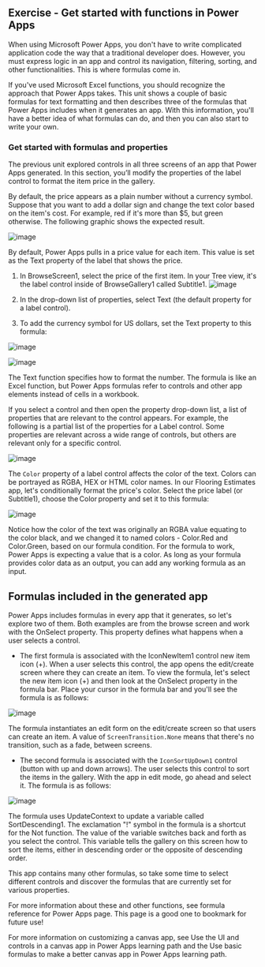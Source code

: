 ## Exercise - Get started with functions in Power Apps

When using Microsoft Power Apps, you don't have to write complicated application code the way that a traditional developer does. However, you must express logic in an app and control its navigation, filtering, sorting, and other functionalities. This is where formulas come in.

If you've used Microsoft Excel functions, you should recognize the approach that Power Apps takes. This unit shows a couple of basic formulas for text formatting and then describes three of the formulas that Power Apps includes when it generates an app. With this information, you'll have a better idea of what formulas can do, and then you can also start to write your own.

### Get started with formulas and properties

The previous unit explored controls in all three screens of an app that Power Apps generated. In this section, you’ll modify the properties of the label control to format the item price in the gallery.

By default, the price appears as a plain number without a currency symbol. Suppose that you want to add a dollar sign and change the text color based on the item's cost. For example, red if it's more than $5, but green otherwise. The following graphic shows the expected result.

![image](https://github.com/adeleke123/Power-Platform/assets/51156057/cecb9ca5-02b6-4ea0-86b1-29a1aad82ebe)

By default, Power Apps pulls in a price value for each item. This value is set as the Text property of the label that shows the price.
1. In BrowseScreen1, select the price of the first item. In your Tree view, it's the label control inside of BrowseGallery1 called Subtitle1.
![image](https://github.com/adeleke123/Power-Platform/assets/51156057/ac6f1662-0028-495a-ae89-cbe087074c7b)

2. In the drop-down list of properties, select Text (the default property for a label control).

3. To add the currency symbol for US dollars, set the Text property to this formula:

![image](https://github.com/adeleke123/Power-Platform/assets/51156057/c2762c1a-3be4-43cc-bc38-4ae81739c4fb)

![image](https://github.com/adeleke123/Power-Platform/assets/51156057/7a7c0533-d027-425a-8426-951ce136fbac)

The Text function specifies how to format the number. The formula is like an Excel function, but Power Apps formulas refer to controls and other app elements instead of cells in a workbook.

If you select a control and then open the property drop-down list, a list of properties that are relevant to the control appears. For example, the following is a partial list of the properties for a Label control. Some properties are relevant across a wide range of controls, but others are relevant only for a specific control.

![image](https://github.com/adeleke123/Power-Platform/assets/51156057/b98632e1-8402-4967-adf8-f55c300fed26)

The `Color` property of a label control affects the color of the text. Colors can be portrayed as RGBA, HEX or HTML color names. In our Flooring Estimates app, let's conditionally format the price's color. Select the price label (or Subtitle1), choose the Color property and set it to this formula:

![image](https://github.com/adeleke123/Power-Platform/assets/51156057/70e9acaf-4e3b-4962-b2ad-030d5b7b8801)

Notice how the color of the text was originally an RGBA value equating to the color black, and we changed it to named colors - Color.Red and Color.Green, based on our formula condition. For the formula to work, Power Apps is expecting a value that is a color. As long as your formula provides color data as an output, you can add any working formula as an input.

## Formulas included in the generated app
Power Apps includes formulas in every app that it generates, so let's explore two of them. Both examples are from the browse screen and work with the OnSelect property. This property defines what happens when a user selects a control.

+ The first formula is associated with the IconNewItem1 control new item icon (+). When a user selects this control, the app opens the edit/create screen where they can create an item. To view the formula, let's select the new item icon (+) and then look at the OnSelect property in the formula bar. Place your cursor in the formula bar and you'll see the formula is as follows:

![image](https://github.com/adeleke123/Power-Platform/assets/51156057/a9d8221a-22c5-48e3-ba3e-02b83247e0c9)

The formula instantiates an edit form on the edit/create screen so that users can create an item. A value of `ScreenTransition.None` means that there's no transition, such as a fade, between screens.

+ The second formula is associated with the `IconSortUpDown1` control (button with up and down arrows). The user selects this control to sort the items in the gallery. With the app in edit mode, go ahead and select it. The formula is as follows:

![image](https://github.com/adeleke123/Power-Platform/assets/51156057/8998e50a-58f3-4732-b547-a88d879c33ff)

The formula uses UpdateContext to update a variable called SortDescending1. The exclamation "!" symbol in the formula is a shortcut for the Not function. The value of the variable switches back and forth as you select the control. This variable tells the gallery on this screen how to sort the items, either in descending order or the opposite of descending order.

This app contains many other formulas, so take some time to select different controls and discover the formulas that are currently set for various properties.

For more information about these and other functions, see formula reference for Power Apps page. This page is a good one to bookmark for future use!

For more information on customizing a canvas app, see Use the UI and controls in a canvas app in Power Apps learning path and the Use basic formulas to make a better canvas app in Power Apps learning path.



